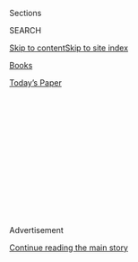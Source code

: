 <div id="app">

<div>

<div>

<div>

<div class="NYTAppHideMasthead css-1q2w90k e1suatyy0">

<div class="section css-ui9rw0 e1suatyy2">

<div class="css-eph4ug er09x8g0">

<div class="css-6n7j50">

</div>

<span class="css-1dv1kvn">Sections</span>

<div class="css-10488qs">

<span class="css-1dv1kvn">SEARCH</span>

</div>

[Skip to content](#site-content)[Skip to site
index](#site-index)

</div>

<div id="masthead-section-label" class="css-1wr3we4 eaxe0e00">

[Books](https://www.nytimes.com/section/books)

</div>

<div class="css-10698na e1huz5gh0">

</div>

</div>

<div id="masthead-bar-one" class="section hasLinks css-15hmgas e1csuq9d3">

<div class="css-uqyvli e1csuq9d0">

</div>

<div class="css-1uqjmks e1csuq9d1">

</div>

<div class="css-9e9ivx">

[](https://myaccount.nytimes.com/auth/login?response_type=cookie&client_id=vi)

</div>

<div class="css-1bvtpon e1csuq9d2">

[Today’s
Paper](https://www.nytimes.com/section/todayspaper)

</div>

</div>

</div>

</div>

<div data-aria-hidden="false">

<div id="site-content" data-role="main">

<div>

<div class="css-1aor85t" style="opacity:0.000000001;z-index:-1;visibility:hidden">

<div class="css-1hqnpie">

<div class="css-epjblv">

<span class="css-17xtcya">[Books](/section/books)</span><span class="css-x15j1o">|</span><span class="css-fwqvlz">James
Silberman, Editor Who Nurtured Literary Careers, Dies at
93</span>

</div>

<div class="css-k008qs">

<div class="css-1iwv8en">

<span class="css-18z7m18"></span>

<div>

</div>

</div>

<span class="css-1n6z4y">https://nyti.ms/2BSK4wA</span>

<div class="css-1705lsu">

<div class="css-4xjgmj">

<div class="css-4skfbu" data-role="toolbar" data-aria-label="Social Media Share buttons, Save button, and Comments Panel with current comment count" data-testid="share-tools">

  - 
  - 
  - 
  - 
    
    <div class="css-6n7j50">
    
    </div>

  - 

</div>

</div>

</div>

</div>

</div>

</div>

<div id="NYT_TOP_BANNER_REGION" class="css-13pd83m">

</div>

<div id="top-wrapper" class="css-1sy8kpn">

<div id="top-slug" class="css-l9onyx">

Advertisement

</div>

[Continue reading the main
story](#after-top)

<div class="ad top-wrapper" style="text-align:center;height:100%;display:block;min-height:250px">

<div id="top" class="place-ad" data-position="top" data-size-key="top">

</div>

</div>

<div id="after-top">

</div>

</div>

<div>

<div id="sponsor-wrapper" class="css-1hyfx7x">

<div id="sponsor-slug" class="css-19vbshk">

Supported by

</div>

[Continue reading the main
story](#after-sponsor)

<div id="sponsor" class="ad sponsor-wrapper" style="text-align:center;height:100%;display:block">

</div>

<div id="after-sponsor">

</div>

</div>

<div class="css-186x18t">

</div>

<div class="css-1vkm6nb ehdk2mb0">

# James Silberman, Editor Who Nurtured Literary Careers, Dies at 93

</div>

At Random House and elsewhere, including his own Summit imprint, he
worked with James Baldwin, Marilyn French, Hunter S. Thompson and many
others.

<div class="css-79elbk" data-testid="photoviewer-wrapper">

<div class="css-z3e15g" data-testid="photoviewer-wrapper-hidden">

</div>

<div class="css-1a48zt4 ehw59r15" data-testid="photoviewer-children">

![<span class="css-16f3y1r e13ogyst0" data-aria-hidden="true">The editor
James Silberman in an undated photo. He helped propel the careers of a
distinguished roster of authors.
</span><span class="css-cnj6d5 e1z0qqy90" itemprop="copyrightHolder"><span class="css-1ly73wi e1tej78p0">Credit...</span><span><span>via
Silberman
family</span></span></span>](https://static01.nyt.com/images/2020/08/03/obituaries/Silberman1/Silberman1-articleLarge.jpg?quality=75&auto=webp&disable=upscale)

</div>

</div>

<div class="css-18e8msd">

<div class="css-vp77d3 epjyd6m0">

<div class="css-hus3qt ey68jwv0" data-aria-hidden="true">

[![Sam
Roberts](https://static01.nyt.com/images/2018/02/20/multimedia/author-sam-roberts/author-sam-roberts-thumbLarge.jpg
"Sam Roberts")](https://www.nytimes.com/by/sam-roberts)

</div>

<div class="css-1baulvz">

By [<span class="css-1baulvz last-byline" itemprop="name">Sam
Roberts</span>](https://www.nytimes.com/by/sam-roberts)

</div>

</div>

  - Aug. 1,
    2020

  - 
    
    <div class="css-4xjgmj">
    
    <div class="css-d8bdto" data-role="toolbar" data-aria-label="Social Media Share buttons, Save button, and Comments Panel with current comment count" data-testid="share-tools">
    
      - 
      - 
      - 
      - 
        
        <div class="css-6n7j50">
        
        </div>
    
      - 
    
    </div>
    
    </div>

</div>

</div>

<div class="section meteredContent css-1r7ky0e" name="articleBody" itemprop="articleBody">

<div class="css-1fanzo5 StoryBodyCompanionColumn">

<div class="css-53u6y8">

James Silberman, a revered book editor whose meticulousness, intuition
and patience helped propel the publishing careers of a distinguished
roster of authors, including James Baldwin, Marilyn French, Hunter S.
Thompson and Alvin Toffler, died on July 26 at his home in Manhattan. He
was 93.

His son, Michael, said the cause was complications of a stroke.

Mr. Silberman was “a man who knows how to edit a manuscript, to read a
manuscript and to publish a manuscript,” another of his authors, Elie
Wiesel, told [The New York
Times](https://www.nytimes.com/1991/10/30/business/the-media-business-head-of-summit-books-is-said-to-be-leaving.html)
in 1991.

Mr. Silberman’s career path was serendipitous. A government major at
Harvard, he enrolled in the Radcliffe Publishing Course (now the
Columbia Publishing Course) after graduating in 1950, then got hired in
the shipping department of The Writer, which, he recalled in an oral
history, was in the business of “selling a magazine to aspiring writers,
telling them how to become rich and famous.”

He found an advertising job at Little, Brown & Company, then became a
publicist for the Dial Press in New York in 1953. When the company’s
sole editor left to have her second child, he was promoted to replace
her and assumed the title that would define his vocation.

</div>

</div>

<div class="css-1fanzo5 StoryBodyCompanionColumn">

<div class="css-53u6y8">

After Alfred A. Knopf, James Baldwin’s first publisher, rejected
“Giovanni’s Room” because they felt its gay white characters might
alienate Mr. Baldwin’s Black audience, Mr. Silberman scooped it up for
Dial. He went on to edit Mr. Baldwin’s “Another Country” and “The Fire
Next Time.”

In 1963, Mr. Silberman was lured to Random House as senior editor by
Bennett Cerf, the company’s co-founder, who later named him editor in
chief and publisher of adult trade books.

Joining an impressive editorial team that included Robert Loomis, Jason
Epstein and Joe Fox, Mr. Silberman published Hunter S. Thompson’s
“Hell’s Angels” (1967), Alvin Toffler’s “Future Shock” (1970),
Stewart Brand’s “The Last Whole Earth Catalog” (1971, in association
with the Portola Institute), David Halberstam’s “The Best and the
Brightest” (1972) and E.L. Doctorow’s “The Book of Daniel” (1971) and
“Ragtime” (1975).

Mr. Silberman left Random House in 1975 after refusing to fire Selma
Shapiro, the company’s vice president for publicity, with whom he was
having an affair and whom he later married; he blamed the company’s
“moral rigidity.” He was immediately hired by Richard E. Snyder, Simon
& Schuster’s competitive chairman, to launch his own imprint, Summit
Books.

</div>

</div>

<div class="css-79elbk" data-testid="photoviewer-wrapper">

<div class="css-z3e15g" data-testid="photoviewer-wrapper-hidden">

</div>

<div class="css-1a48zt4 ehw59r15" data-testid="photoviewer-children">

![<span class="css-16f3y1r e13ogyst0" data-aria-hidden="true">Among the
noteworthy books Mr. Silberman published were novels by James Baldwin
and Marilyn
French.</span><span class="css-cnj6d5 e1z0qqy90" itemprop="copyrightHolder"><span class="css-1ly73wi e1tej78p0">Credit...</span><span>.</span></span>](https://static01.nyt.com/images/2020/08/03/obituaries/30Silberman2/30Silberman2-articleLarge.jpg?quality=75&auto=webp&disable=upscale)

</div>

</div>

<div class="css-1fanzo5 StoryBodyCompanionColumn">

<div class="css-53u6y8">

At Summit he published [Marilyn
French](https://www.nytimes.com/2009/05/04/arts/04french.html)’s debut
novel, “The Women’s Room” (1977), which sold some 20 million copies;
Seymour Hersh’s “The Price of Power: Kissinger in the Nixon White House”
(1983); and Oliver Sacks’s “The Man Who Mistook His Wife for a Hat”
(1985).

</div>

</div>

<div class="css-1fanzo5 StoryBodyCompanionColumn">

<div class="css-53u6y8">

“Jim could see things in what I was doing as a reporter that I did not
see,” Mr. Hersh said by email, citing his books on Mr. Kissinger and
John F. Kennedy. “Amidst constant negative pressure from the subjects,
he never flinched and had my back all the way.”

Mr. Silberman lost his job at Summit in 1991 when the imprint was
eliminated to cut costs. He was a vice president and senior editor at
Little Brown until 1998 and then established James H. Silberman Books.

Over the course of his career, his authors also included Muhammad Ali,
Betty Friedan, George Goodman (who wrote about economics under the name
Adam Smith), John Irving and Chris Matthews, whom he encouraged to write
“Hardball: How Politics Is Played Told by One Who Knows the Game”
(1988).

“He spotted a piece I’d done for The New Republic as Tip O’Neill’s guy
going to daily war with the Reagan White House,” Mr. Matthews said by
email. “He asked me to write a book about the inside political world to
match ‘The Money Game,’” Mr. Goodman’s influential 1968 book. “It became
‘Hardball.’”

Invoking the editor who fostered Hemingway and Fitzgerald, Mr. Matthews
said, “Jim was my Max Perkins.”

James Henry Silberman was born on March 21, 1927, in Boston to Henry R.
Silberman, who ran a news clipping service and was the executive
director of the Massachusetts Progressive Party, and Dorothy (Conrad)
Silberman.

</div>

</div>

<div class="css-1fanzo5 StoryBodyCompanionColumn">

<div class="css-53u6y8">

After graduating from Cambridge Latin School, he served in the Army
after World War II and then attended Harvard.

He married [Leona
Nevler](https://www.nytimes.com/2005/12/15/arts/leona-nevler-editor-dies-at-79-shepherded-peyton-place.html),
an editor, in 1960; they divorced in 1976. In 1986 he married [Ms.
Shapiro](https://www.nytimes.com/1986/08/27/style/selma-shapiro-wed-to-james-silberman.html),
who survives him, along with two children from his first marriage,
Michael and Ellen Silberman; his sister, Dorothy Altman; and four
grandchildren.

Mr. Silberman was a natty dresser, a dashing wheelman (he became an
amateur pilot at 50 and drove a Mazda RX-7 convertible sports car on
weekends) and a scrupulous wordsmith who at 86, even after suffering a
stroke, finished editing two books.

Mr. Cerf, who took pride in all his top editors, said in the mid-1960s
that “the best one of all for the purposes of great corporate handling
of manuscripts is Jim Silberman, who is now being made editor in chief,
because he’s the one willing to do all of the dirty work of seeing what
happens to all of these manuscripts.”

Among the authors with whom Mr. Silberman had especially tortured
relationships was Mr. Thompson, the gonzo journalist who wrote books
about “Fear and Loathing” and whose struggle to write a book tentatively
called “The Death of the American Dream” is recorded in his letters to
Mr. Silberman in books edited by Douglas Brinkley.

Mr. Silberman once said of Mr. Thompson, “Your method of research is to
tie yourself to a railroad track when you know a train is coming to it,
and see what happens.” And, when [Mr.
Thompson](https://www.nytimes.com/2005/02/21/books/hunter-s-thompson-67-author-commits-suicide.html)
killed himself at 67 in 2005, Mr. Silberman remarked, “He spent his life
in search of an honest man, and he seldom found any.”

Coaxing a book out of Mr. Thompson, or for that matter a more
conventional writer, meant “helping the author write the best book he or
she can write at that moment in time,” which requires that “every time
you turn that page, you are open and hopeful,” Mr. Silberman once said.

“It’s very difficult to think your way into a story,” he added. “You
have to feel your way into it, which requires you to approach the
manuscript with a certain kind of naïveté. You have to return to the
kind of reader all of us once were.”

</div>

</div>

</div>

<div>

</div>

<div>

</div>

<div>

</div>

<div>

<div id="bottom-wrapper" class="css-1ede5it">

<div id="bottom-slug" class="css-l9onyx">

Advertisement

</div>

[Continue reading the main
story](#after-bottom)

<div id="bottom" class="ad bottom-wrapper" style="text-align:center;height:100%;display:block;min-height:90px">

</div>

<div id="after-bottom">

</div>

</div>

</div>

</div>

</div>

## Site Index

<div>

</div>

## Site Information Navigation

  - [© <span>2020</span> <span>The New York Times
    Company</span>](https://help.nytimes.com/hc/en-us/articles/115014792127-Copyright-notice)

<!-- end list -->

  - [NYTCo](https://www.nytco.com/)
  - [Contact
    Us](https://help.nytimes.com/hc/en-us/articles/115015385887-Contact-Us)
  - [Work with us](https://www.nytco.com/careers/)
  - [Advertise](https://nytmediakit.com/)
  - [T Brand Studio](http://www.tbrandstudio.com/)
  - [Your Ad
    Choices](https://www.nytimes.com/privacy/cookie-policy#how-do-i-manage-trackers)
  - [Privacy](https://www.nytimes.com/privacy)
  - [Terms of
    Service](https://help.nytimes.com/hc/en-us/articles/115014893428-Terms-of-service)
  - [Terms of
    Sale](https://help.nytimes.com/hc/en-us/articles/115014893968-Terms-of-sale)
  - [Site
    Map](https://spiderbites.nytimes.com)
  - [Help](https://help.nytimes.com/hc/en-us)
  - [Subscriptions](https://www.nytimes.com/subscription?campaignId=37WXW)

</div>

</div>

</div>

</div>
